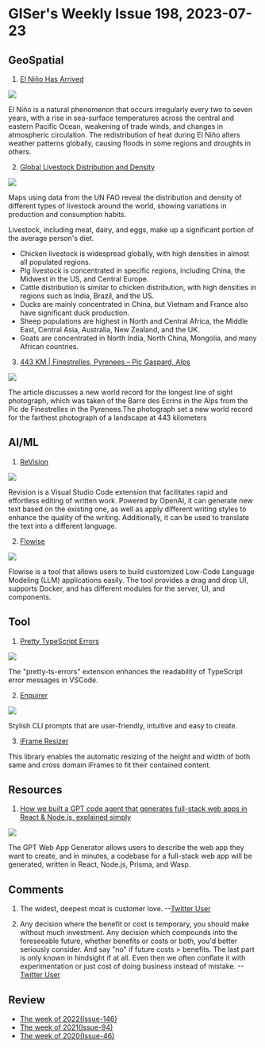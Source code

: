 # GISer's Weekly Issue 198, 2023-07-23

## GeoSpatial

1. [El Niño Has Arrived](https://www.geographyrealm.com/el-nino-conditions/?utm_campaign=GeoNL-2023-Jul-21)

![](https://www.geographyrealm.com/wp-content/uploads/2023/06/monitoring-region-el-nino-noaa.gif)

El Niño is a natural phenomenon that occurs irregularly every two to seven years, with a rise in sea-surface temperatures across the central and eastern Pacific Ocean, weakening of trade winds, and changes in atmospheric circulation. The redistribution of heat during El Niño alters weather patterns globally, causing floods in some regions and droughts in others.

2. [Global Livestock Distribution and Density](https://www.visualcapitalist.com/cp/mapped-global-livestock-distribution-and-density/)

![](https://www.visualcapitalist.com/wp-content/uploads/2023/06/CP_Livestock_All_Scaled.png)

Maps using data from the UN FAO reveal the distribution and density of different types of livestock around the world, showing variations in production and consumption habits.

Livestock, including meat, dairy, and eggs, make up a significant portion of the average person's diet.

- Chicken livestock is widespread globally, with high densities in almost all populated regions.
- Pig livestock is concentrated in specific regions, including China, the Midwest in the US, and Central Europe.
- Cattle distribution is similar to chicken distribution, with high densities in regions such as India, Brazil, and the US.
- Ducks are mainly concentrated in China, but Vietnam and France also have significant duck production.
- Sheep populations are highest in North and Central Africa, the Middle East, Central Asia, Australia, New Zealand, and the UK.
- Goats are concentrated in North India, North China, Mongolia, and many African countries.

3. [443 KM | Finestrelles, Pyrenees – Pic Gaspard, Alps](https://beyondrange.wordpress.com/2016/08/03/pic-de-finestrelles-pic-gaspard-ecrins-443-km/)

![](https://beyondrange.files.wordpress.com/2016/08/generate_a_panorama_-_2016-07-24_02-28-50.png)

The article discusses a new world record for the longest line of sight photograph, which was taken of the Barre des Ecrins in the Alps from the Pic de Finestrelles in the Pyrenees.The photograph set a new world record for the farthest photograph of a landscape at 443 kilometers

## AI/ML

1. [ReVision](https://marketplace.visualstudio.com/items?itemName=XiaodiYan.revision)

![](https://github.com/yanxiaodi/vs-code-revision/raw/HEAD/assets/revising.gif)

Revision is a Visual Studio Code extension that facilitates rapid and effortless editing of written work. Powered by OpenAI, it can generate new text based on the existing one, as well as apply different writing styles to enhance the quality of the writing. Additionally, it can be used to translate the text into a different language.

2. [Flowise](https://github.com/FlowiseAI/Flowise)

![](https://github.com/FlowiseAI/Flowise/raw/main/images/flowise.gif?raw=true)

Flowise is a tool that allows users to build customized Low-Code Language Modeling (LLM) applications easily. The tool provides a drag and drop UI, supports Docker, and has different modules for the server, UI, and components.

## Tool

1. [Pretty TypeScript Errors](https://marketplace.visualstudio.com/items?itemName=yoavbls.pretty-ts-errors)

![](https://github.com/yoavbls/pretty-ts-errors/raw/HEAD/assets/this.png)

The "pretty-ts-errors" extension enhances the readability of TypeScript error messages in VSCode.

2. [Enquirer](https://github.com/enquirer/enquirer)

![](https://raw.githubusercontent.com/enquirer/enquirer/master/media/survey-prompt.gif)

Stylish CLI prompts that are user-friendly, intuitive and easy to create.

3. [iFrame Resizer](https://github.com/davidjbradshaw/iframe-resizer)

This library enables the automatic resizing of the height and width of both same and cross domain iFrames to fit their contained content.

## Resources

1. [How we built a GPT code agent that generates full-stack web apps in React & Node.js, explained simply](https://wasp-lang.dev/blog/2023/07/17/how-we-built-gpt-web-app-generator)

![](https://wasp-lang.dev/img/how-we-built-gpt-wasp/generator-logs-yellow.png)

The GPT Web App Generator allows users to describe the web app they want to create, and in minutes, a codebase for a full-stack web app will be generated, written in React, Node.js, Prisma, and Wasp.

## Comments

1. The widest, deepest moat is customer love.
   --[Twitter User](https://nitter.net/dharmesh/status/1681867472180224002)

2. Any decision where the benefit or cost is temporary, you should make without much investment. Any decision which compounds into the foreseeable future, whether benefits or costs or both, you'd better seriously consider. And say "no" if future costs > benefits. The last part is only known in hindsight if at all. Even then we often conflate it with experimentation or just cost of doing business instead of mistake.
   --[Twitter User](https://nitter.net/dharmesh/status/1681867472180224002)

## Review

- [The week of 2022(Issue-146)](../2022/issue-146.md)
- [The week of 2021(Issue-94)](../2021/issue-94.md)
- [The week of 2020(Issue-46)](../2020/issue-46.md)
